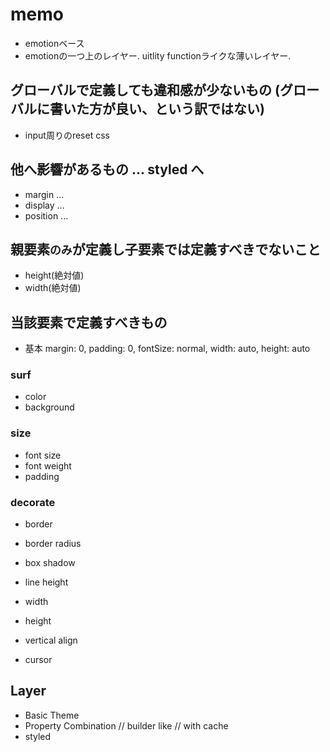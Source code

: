 # memo
- emotionベース
- emotionの一つ上のレイヤー. uitlity functionライクな薄いレイヤー.

## グローバルで定義しても違和感が少ないもの (グローバルに書いた方が良い、という訳ではない)
- input周りのreset css

## 他へ影響があるもの ... styled へ
- margin ... <Space height='100%' width='100%'>
- display ... <span> <InlineBlock> <div> <Flex> <FlexBasis basis=''>
- position ... <Relative> <Absolute> <Fixed>

## 親要素`のみ`が定義し子要素では定義すべきでないこと
- height(絶対値)
- width(絶対値)

## 当該要素で定義すべきもの
- 基本 margin: 0, padding: 0, fontSize: normal, width: auto, height: auto

### surf
- color
- background

### size
- font size
- font weight
- padding

### decorate
- border
- border radius
- box shadow

- line height
- width
- height
- vertical align
- cursor

## Layer
- Basic Theme
- Property Combination // builder like // with cache
- styled
